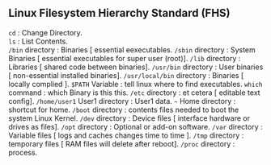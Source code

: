 ## Linux Filesystem Hierarchy Standard (FHS)

`cd` : Change Directory.   
`ls` : List Contents.  
`/bin` directory : Binaries [ essential eexecutables. 
`/sbin` directory : System Binaries [ essential executables for super user (root)]. 
`/lib` directory : Libraries [ shared code between binaries]. 
`/usr/bin` directory : User binaries [ non-essential installed binaries].
`/usr/local/bin` directory : Binaries [ locally complied ].
`$PATH` Variable : tell linux where to find executables.
`which` command : which Binary is this this.
`/etc` directory : et cetera [ editable text config].
`/home/user1` User1 directory : User1 data.
`~` Home directory : shortcut for home.
`/boot` directory : contents files needed to boot the system Linux Kernel.
`/dev` directory : Device files [ interface hardware or drives as files].
`/opt` directory : Optional or add-on software.
`/var` directory : Variable files [ logs and caches changes time to time ].
`/tmp` directory : temporary files [ RAM files will delete after reboot].
`/proc` directory : process.
